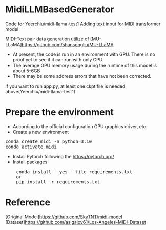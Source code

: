 # MidiLLMBasedGenerator
Code for Yeerchiu/midi-llama-test1
Adding text input for MIDI transformer model

MIDI-Text pair data generation utilize of [MU-LLaMA]<https://github.com/shansongliu/MU-LLaMA>

* At present, the code is run in an environment with GPU. There is no proof yet to see if it can run with only CPU.
* The average GPU memory usage during the runtime of this model is about 5-6GB
* There may be some address errors that have not been corrected.
  
if you want to run app.py, at least one ckpt file is needed above(Yeerchiu/midi-llama-test1).

# Prepare the environment
- According to the official configuration GPU graphics driver, etc.
- Create a new environment
<pre>
conda create midi -n python=3.10
conda activate midi
</pre>
- Install Pytorch following the <a>https://pytorch.org/</a>
- Install packages
<pre>
    conda install --yes --file requirements.txt
    or
    pip install -r requirements.txt
</pre>
# Reference
[Original Model]<https://github.com/SkyTNT/midi-model>
[Dataset]<https://github.com/asigalov61/Los-Angeles-MIDI-Dataset>




